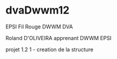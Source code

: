 # dvaDwwm12
EPSI Fil Rouge DWWM DVA

Roland D'OLIVEIRA apprenant DWWM  EPSI

projet 1.2
1 - creation de la structure
